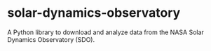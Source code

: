 # solar-dynamics-observatory
A Python library to download and analyze data from the NASA Solar Dynamics Observatory (SDO).
